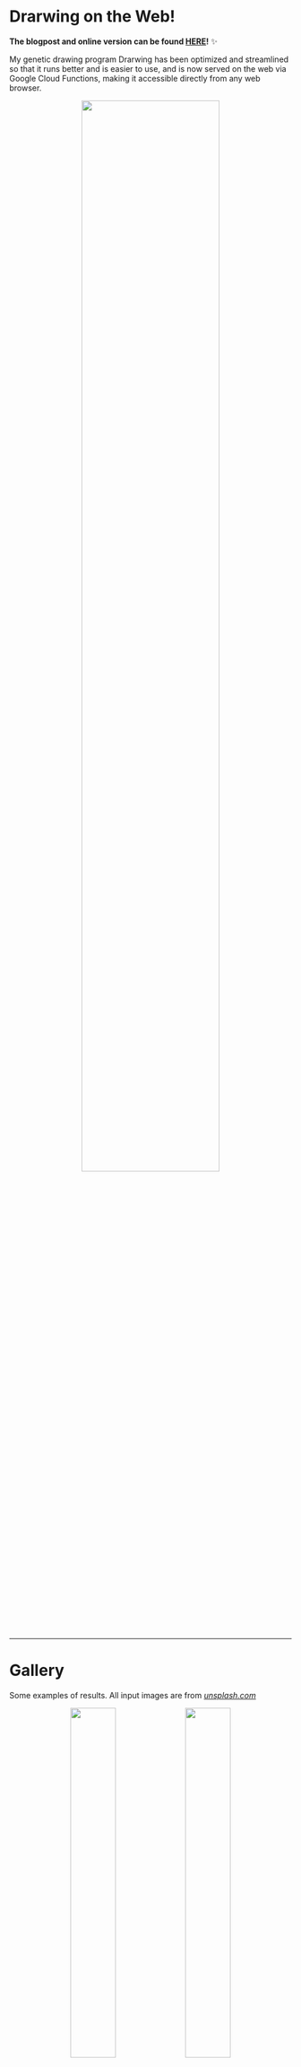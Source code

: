 
# Drarwing on the Web!

**The blogpost and online version can be found [HERE](https://www.berryvansomeren.com/posts/drarwing_web)!** ✨

My genetic drawing program Drarwing has been optimized and streamlined so that it runs better and is easier to use,
and is now served on the web via Google Cloud Functions, making it accessible directly from any web browser.

<div align="center">
    <img src="./_doc/finch_via_drarwing_web_canvas_gif.gif" width="70%">
</div>

---

# Gallery

Some examples of results. All input images are from _[unsplash.com](https://unsplash.com/)_

<div align="center">
    <div >
        <img src="./_doc/butterfly.gif" width="40%">
        <img src="./_doc/butterfly.png" width="40%">
    </div>
    <div >
        <img src="./_doc/tiger.gif" width="40%">
        <img src="./_doc/tiger.png" width="40%">
    </div>
    <div >
        <img src="./_doc/frog.gif" width="40%">
        <img src="./_doc/frog.png" width="40%">
    </div>
    <div >
        <img src="./_doc/owl.gif" width="40%">
        <img src="./_doc/owl.png" width="40%">
    </div>
</div>

---

# BLOG: Some Nerdy Details

While the performance of Drarwing has drastically improved,
I did an interesting experiment for potentially improving it even further.
Drarwing uses an evolutionary algorithm, which includes a "selection" phase
to select which "specimen" get to live in the next "generation" of the "population".
Drarwing simply starts with a single specimen, copies it, mutates the copy,
and then checks if the copy is an improvement over the last version -
effectively using a population size of 2.
I wondered what would happen if we used a population size of 1.

Since the mutations are guided in a way that *should* improve the result,
we could try skipping the check whether the new version is an improvement.
However, in reality, not every mutation is an improvement.
We use single pixel values to determine condidate locations for new brush strokes.
However, when placing the brush stroke, not only that particular pixel is affected,
but also many pixels around it.
As a result, placing a new brush stroke might make a specimen worse than its predecessor.
This is not always a problem; it's okay if the fitness score temporarily becomes worse again,
as long is it generally improves. And this happens for many images, but not all.

Especially for images with a lot of fine grained details, or small highlights,
the evolutionary algorithm can get stuck in a loop,
where in for example 20 generations it keeps circling around the same area,
continuously overdrawing it's previous changes.
You could try to detect such a loop, but it's just way simpler to use a population size larger than 1,
and simply check for improvement.
Unfortunately, creating copies of the best specimen of the previous generation,
is quite expensive and makes the process as a whole roughly 5 times slower, which is really unfortunate.

On the other hand, without such a check to prevent getting stuck in a loop, the algorithm was not able to generate this beauty:

<div align="center">
    <img src="./_doc/fox_via_drarwing_web.png" width="70%">
</div>

---

# Continous drarwing

A new extension to this code base is the option to run Drarwing continuously. For this, the program `flock.py` is
added in the root of the repo. In that file, you can configure a folder where images are read from. You can also
configure the set of Brushes that is rotated through.

## Tweaking for your application

If you need to tweak some things, there are some constants configured in `finch/run_continuous.py`:
- `MAXIMUM_TIME_PER_IMAGE_SECONDS`:
    This is the maximum time spent on generating the image. Note that the image may be finished before. This excludes
    the time spent displaying the finished image.
- `MINIMUM_STEP_TIME_SECONDS`:
    This is the minimum time spent putting down a single brush stroke. Effectively, this parameter can be used to
    slow down the drawing if it is going to fast for your taste. Note that it is a minimum time, a brush stroke may be
    slower than this parameter.
- `WAIT_BETWEEN_IMAGES_SECONDS`:
    This is the time spent showing the finalized image.
- `DIFF_METHOD`:
    This allows selection of what difference method is used. There are three options:
    - `DifferenceMethod.ABSOLUTE`:
        The original approach. Absolute difference between grayscale values. This is the fastest method, but it does not
        give great results when two a different color of similar brightness is already present in the image. It also
        does not perform well when "redrawing" dark parts of the image, which is not a problem when drawing on white,
        but it is when drawing over an existing image.
    - `DifferenceMethod.RELATIVE`:
        This method is similar to the absolute method, but the result is scaled to the highest-brightness value of the
        pixels. Effectively, it becomes the "percentage of difference" between the target images and the current state.
        This still does not take colour differences into account, but it performs much better in dark parts of the
        images.
    - `DifferenceMethod.DELTAE`:
        This method uses the [https://en.wikipedia.org/wiki/Color_difference](CIELAB Delta-E) approach to determine
        differences, in our case CIE76 as the nuances of later versions are not too relevant for the blunt approach we
        take. This converts the images to the CIELAB colour space and calculates the euclidean distance between those.
        This method is designed specifically to be as close as possible to how humans experience colour differences.
        This method is however the slowest of the three by some margin.
- `FULLSCREEN`:
        Whether to run the application fullscreen or in a small image for faster testing purposes

Further tweaking can be done with the `DIFF_IMAGE_FACTOR` parameters in `finch/difference_image.py` and
`finch/generate.py` - these scale down the difference image before performing expensive operations on it in order to
speed things up. The idea is that the brush strokes are so blunt, we don't need a super detailed difference image to get
virtually the same results.

## Convenience and interactive controls

As this is an application with a "GUI", we can add some convenience features. These are controlled through the keyboard.

There are three image modes:
- `m`: Show the **m**ain image, the drawing being made. This is (naturally) the default
- `d`: Show the **d**ifference image, the calculated difference between the original image and the current drawing
- `o`: Show the **o**riginal image

Furthermore, the following keys are available:
- `i`: Show debug **i**nformation such as filenames, used brush and performance metrics
- `l`:
    **L**ock the image. This can have two effects: When selected while drawing, it prevents the drawing from being
    "finished", it will continued to be updated beyond the target score or timelimits. If selected while showing the
    finished image, it will merely prevent automatically rotating to the next image.
- `n`: Select the **n**ext image. Note that this ignores the locked mode.

Press `ESCAPE` to end the application
